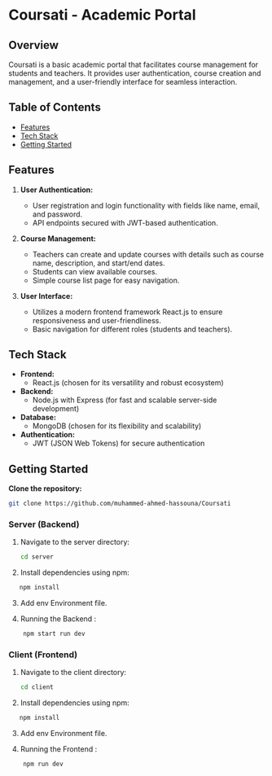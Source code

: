 # Coursati - Academic Portal

## Overview

Coursati is a basic academic portal that facilitates course management for students and teachers. It provides user authentication, course creation and management, and a user-friendly interface for seamless interaction.

## Table of Contents

- [Features](#features)
- [Tech Stack](#tech-stack)
- [Getting Started](#getting-started)

## Features

1. **User Authentication:**

   - User registration and login functionality with fields like name, email, and password.
   - API endpoints secured with JWT-based authentication.

2. **Course Management:**

   - Teachers can create and update courses with details such as course name, description, and start/end dates.
   - Students can view available courses.
   - Simple course list page for easy navigation.

3. **User Interface:**
   - Utilizes a modern frontend framework React.js to ensure responsiveness and user-friendliness.
   - Basic navigation for different roles (students and teachers).

## Tech Stack

- **Frontend:**
  - React.js (chosen for its versatility and robust ecosystem)
- **Backend:**
  - Node.js with Express (for fast and scalable server-side development)
- **Database:**
  - MongoDB (chosen for its flexibility and scalability)
- **Authentication:**
  - JWT (JSON Web Tokens) for secure authentication

## Getting Started

**Clone the repository:**

```bash
git clone https://github.com/muhammed-ahmed-hassouna/Coursati

```

### Server (Backend)

1. Navigate to the server directory:

   ```bash
   cd server
   ```
2. Install dependencies using npm:

```bash
   npm install
```

3. Add env Environment file.

4. Running the Backend :

```bash
    npm start run dev
```

### Client (Frontend)

1. Navigate to the client directory:
   ```bash
   cd client
   ```
2. Install dependencies using npm:

```bash
   npm install
```

3. Add env Environment file.

4. Running the Frontend :

```bash
    npm run dev
```
